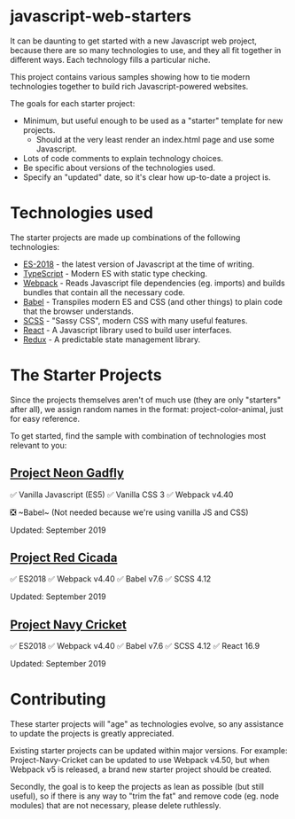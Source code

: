 # javascript-web-starters

It can be daunting to get started with a new Javascript web project, because there are so many technologies to use, and they all fit together in different ways. Each technology fills a particular niche.

This project contains various samples showing how to tie modern technologies together to build rich Javascript-powered websites.

The goals for each starter project:

- Minimum, but useful enough to be used as a "starter" template for new projects.
  - Should at the very least render an index.html page and use some Javascript.
- Lots of code comments to explain technology choices.
- Be specific about versions of the technologies used.
- Specify an "updated" date, so it's clear how up-to-date a project is.

# Technologies used

The starter projects are made up combinations of the following technologies:

- [ES-2018](https://en.wikipedia.org/wiki/ECMAScript) - the latest version of Javascript at the time of writing.
- [TypeScript](https://www.typescriptlang.org/) - Modern ES with static type checking.
- [Webpack](https://webpack.js.org/) - Reads Javascript file dependencies (eg. imports) and builds bundles that contain all the necessary code.
- [Babel](https://babeljs.io/) - Transpiles modern ES and CSS (and other things) to plain code that the browser understands.
- [SCSS](https://sass-lang.com/) - "Sassy CSS", modern CSS with many useful features.
- [React](https://reactjs.org/) - A Javascript library used to build user interfaces.
- [Redux](https://redux.js.org/) - A predictable state management library.

# The Starter Projects

Since the projects themselves aren't of much use (they are only "starters" after all), we assign random names in the format: project-color-animal, just for easy reference. 

To get started, find the sample with combination of technologies most relevant to you:

## [Project Neon Gadfly](project-neon-gadfly)

✅ Vanilla Javascript (ES5)
✅ Vanilla CSS 3
✅ Webpack v4.40

❎ ~Babel~ (Not needed because we're using vanilla JS and CSS)

Updated: September 2019

## [Project Red Cicada](project-red-cicada)

✅ ES2018
✅ Webpack v4.40
✅ Babel v7.6
✅ SCSS 4.12

Updated: September 2019


## [Project Navy Cricket](project-navy-cricket)

✅ ES2018
✅ Webpack v4.40
✅ Babel v7.6
✅ SCSS 4.12
✅ React 16.9

Updated: September 2019

# Contributing

These starter projects will "age" as technologies evolve, so any assistance to update the projects is greatly appreciated.

Existing starter projects can be updated within major versions. For example: Project-Navy-Cricket can be updated to use Webpack v4.50, but when Webpack v5 is released, a brand new starter project should be created.

Secondly, the goal is to keep the projects as lean as possible (but still useful), so if there is any way to "trim the fat" and remove code (eg. node modules) that are not necessary, please delete ruthlessly.